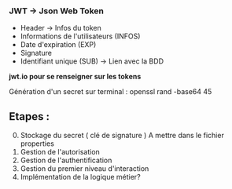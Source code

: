 ### JWT -> Json Web Token 

- Header -> Infos du token 
- Informations de l'utilisateurs (INFOS)
- Date d'expiration (EXP)
- Signature
- Identifiant unique (SUB) -> Lien avec la BDD

**jwt.io pour se renseigner sur les tokens**

Génération d'un secret sur terminal : openssl rand -base64 45
## Etapes :

0. Stockage du secret ( clé de signature ) A mettre dans le fichier properties 
1. Gestion de l'autorisation 
2. Gestion de l'authentification 
3. Gestion du premier niveau d'interaction 
4. Implémentation de la logique métier? 